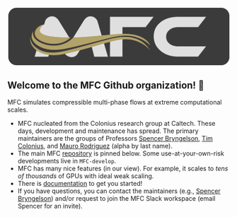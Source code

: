 <p align="center">
  <img src="banner.png" alt="MFC Banner" width="500"/></center>
</p>

## Welcome to the MFC Github organization! 👋

MFC simulates compressible multi-phase flows at extreme computational scales.
* MFC nucleated from the Colonius research group at Caltech.
These days, development and maintenance has spread. 
The primary maintainers are the groups of Professors <a href="https://comp-physics.group">Spencer Bryngelson</a>, <a href="https://colonius.caltech.edu/">Tim Colonius</a>, and <a href="https://vivo.brown.edu/display/mrodri97">Mauro Rodriguez</a> (alpha by last name).
* The main MFC [repository](https://github.com/MFlowCode/MFC) is pinned below.
Some use-at-your-own-risk developments live in `MFC-develop`.
* MFC has many nice features (in our view). For example, it scales to _tens of thousands_ of GPUs with ideal weak scaling.
* There is [documentation](https://mflowcode.github.io/) to get you started!
* If you have questions, you can contact the maintainers (e.g., [Spencer Bryngelson](mailto:shb@gatech.edu)) and/or request to join the MFC Slack workspace (email Spencer for an invite).
